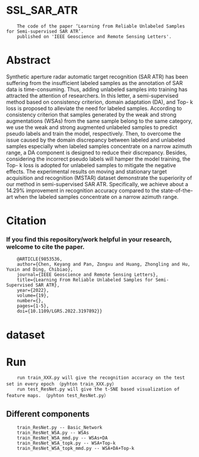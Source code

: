 # SSL_SAR_ATR
        The code of the paper ‘Learning from Reliable Unlabeled Samples for Semi-supervised SAR ATR’.
        published on 'IEEE Geoscience and Remote Sensing Letters'.
# Abstract
Synthetic aperture radar automatic target recognition (SAR ATR) has been suffering from the insufficient labeled samples as the annotation of SAR data is time-consuming. Thus, adding unlabeled samples into training has attracted the attention of researchers. In this letter, a semi-supervised method based on consistency criterion, domain adaptation (DA), and Top- k loss is proposed to alleviate the need for labeled samples. According to consistency criterion that samples generated by the weak and strong augmentations (WSAs) from the same sample belong to the same category, we use the weak and strong augmented unlabeled samples to predict pseudo labels and train the model, respectively. Then, to overcome the issue caused by the domain discrepancy between labeled and unlabeled samples especially when labeled samples concentrate on a narrow azimuth range, a DA component is designed to reduce their discrepancy. Besides, considering the incorrect pseudo labels will hamper the model training, the Top- k loss is adopted for unlabeled samples to mitigate the negative effects. The experimental results on moving and stationary target acquisition and recognition (MSTAR) dataset demonstrate the superiority of our method in semi-supervised SAR ATR. Specifically, we achieve about a 14.29% improvement in recognition accuracy compared to the state-of-the-art when the labeled samples concentrate on a narrow azimuth range.
# Citation

### If you find this repository/work helpful in your research, welcome to cite the paper.
        @ARTICLE{9853536,
        author={Chen, Keyang and Pan, Zongxu and Huang, Zhongling and Hu, Yuxin and Ding, Chibiao},
        journal={IEEE Geoscience and Remote Sensing Letters}, 
        title={Learning From Reliable Unlabeled Samples for Semi-Supervised SAR ATR}, 
        year={2022},
        volume={19},
        number={},
        pages={1-5},
        doi={10.1109/LGRS.2022.3197892}}
        
        
# dataset

# Run 
        run train_XXX.py will give the recognition accuracy on the test set in every epoch （pyhton train_XXX.py）
        run test_ResNet.py will give the t-SNE based visualization of feature maps. （pyhton test_ResNet.py）
## Different components
        train_ResNet.py -- Basic_Network
        train_ResNet_WSA.py -- WSAs
        train_ResNet_WSA_mmd.py -- WSAs+DA
        train_ResNet_WSA_topk.py -- WSA+Top-k
        train_ResNet_WSA_topk_mmd.py -- WSA+DA+Top-k
